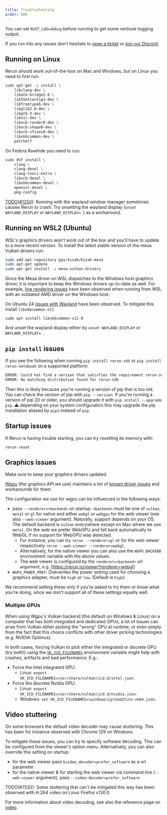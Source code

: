 ```yaml
---
title: Troubleshooting
order: 800
---
```


You can set `RUST_LOG=debug` before running to get some verbose logging output.

If you run into any issues don't hesitate to [open a ticket](https://github.com/rerun-io/rerun/issues/new/choose)
or [join our Discord](https://discord.gg/Gcm8BbTaAj).

## Running on Linux

Rerun should work out-of-the-box on Mac and Windows, but on Linux you need to first run:

```sh
sudo apt-get -y install \
    libclang-dev \
    libatk-bridge2.0 \
    libfontconfig1-dev \
    libfreetype6-dev \
    libglib2.0-dev \
    libgtk-3-dev \
    libssl-dev \
    libxcb-render0-dev \
    libxcb-shape0-dev \
    libxcb-xfixes0-dev \
    libxkbcommon-dev \
    patchelf
```

On Fedora Rawhide you need to run:

```sh
sudo dnf install \
    clang \
    clang-devel \
    clang-tools-extra \
    libxcb-devel \
    libxkbcommon-devel \
    openssl-devel \
    pkg-config
```

[TODO(#1250)](https://github.com/rerun-io/rerun/issues/1250): Running with the wayland window manager
sometimes causes Rerun to crash. Try unsetting the wayland display (`unset WAYLAND_DISPLAY` or `WAYLAND_DISPLAY= `) as a workaround.

## Running on WSL2 (Ubuntu)

WSL's graphics drivers won't work out of the box and you'll have to update to a more recent version.
To install the latest stable version of the mesa Vulkan drivers run:
```sh
sudo add-apt-repository ppa:kisak/kisak-mesa
sudo apt-get update
sudo apt-get install -y mesa-vulkan-drivers
```

Since the Mesa driver on WSL dispatches to the Windows host graphics driver, it is important to keep the Windows drivers up-to-date as well.
For example, [line rendering issues](https://github.com/rerun-io/rerun/issues/6749) have been observed when running from WSL with an
outdated AMD driver on the Windows host.

On Ubuntu 24 [issues with Wayland](https://github.com/rerun-io/rerun/issues/6748) have been observed.
To mitigate this install `libxkbcommon-x11`
```
sudo apt install libxkbcommon-x11-0
```
And unset the wayland display either by `unset WAYLAND_DISPLAY` or `WAYLAND_DISPLAY= `.

## `pip install` issues

If you see the following when running `pip install rerun-sdk` or `pip install rerun-notebook` on a supported platform:

```sh
ERROR: Could not find a version that satisfies the requirement rerun-sdk (from versions: none)
ERROR: No matching distribution found for rerun-sdk
```

Then this is likely because you're running a version of pip that is too old.
You can check the version of pip with `pip --version`.
If you're running a version of pip 20 or older, you should upgrade it with `pip install --upgrade pip`.
⚠️ depending on your system configuration this may upgrade the pip installation aliased by `pip3` instead of `pip`.


## Startup issues

If Rerun is having trouble starting, you can try resetting its memory with:

```
rerun reset
```

## Graphics issues

<!-- This section is linked to from `crates/viewer/re_viewer/src/native.rs` -->

Make sure to keep your graphics drivers updated.

[Wgpu](https://github.com/gfx-rs/wgpu) (the graphics API we use) maintains a list of
[known driver issues](https://github.com/gfx-rs/wgpu/wiki/Known-Driver-Issues) and workarounds for them.

The configuration we use for wgpu can be influenced in the following ways:

-   pass `--renderer=<backend>` on startup: `<backend>` must be one of `vulkan`, `metal` or `gl` for native and
    either `webgl` or `webgpu` for the web viewer (see also `--web-viewer` argument).
    Naturally, support depends on your OS. The default backend is `vulkan` everywhere except on Mac where we use `metal`.
    On the web we prefer WebGPU and fall back automatically to WebGL if no support for WebGPU was detected.
    -   For instance, you can try `rerun --renderer=gl` or for the web viewer respectively `rerun --web-viewer --renderer=webgl`.
    -   Alternatively, for the native viewer you can also use the `WGPU_BACKEND` environment variable with the above values.
    -   The web viewer is configured by the `renderer=<backend>` url argument, e.g. [https://rerun.io/viewer?renderer=webgl]
-   `WGPU_POWER_PREF`: Overwrites the power setting used for choosing a graphics adapter, must be `high` or `low`. (Default is `high`)

We recommend setting these only if you're asked to try them or know what you're doing,
since we don't support all of these settings equally well.

### Multiple GPUs

When using Wgpu's Vulkan backend (the default on Windows & Linux) on a computer that has both integrated and dedicated GPUs, a lot of issues can arise from Vulkan either picking the "wrong" GPU at runtime, or even simply from the fact that this choice conflicts with other driver picking technologies (e.g. NVIDIA Optimus).

In both cases, forcing Vulkan to pick either the integrated or discrete GPU (try both!) using the [`VK_ICD_FILENAMES`](https://vulkan.lunarg.com/doc/view/latest/mac/LoaderDriverInterface.html#user-content-driver-discovery) environment variable might help with crashes, artifacts and bad performance. E.g.:

-   Force the Intel integrated GPU:
    -   Linux: `export VK_ICD_FILENAMES=/usr/share/vulkan/icd.d/intel.json`.
-   Force the discrete Nvidia GPU:
    -   Linux: `export VK_ICD_FILENAMES=/usr/share/vulkan/icd.d/nvidia.json`.
    -   Windows: `set VK_ICD_FILENAMES=\windows\system32\nv-vk64.json`.

## Video stuttering

On some browsers the default video decoder may cause stuttering.
This has been for instance observed with Chrome 129 on Windows.

To mitigate these issues, you can try to specify software decoding.
This can be configured from the viewer's option menu. Alternatively, you can also override this setting on startup:
* for the web viewer pass `&video_decoder=prefer_software` as a url parameter
* for the native viewer & for starting the web viewer via command line (`--web-viewer` argument), pass `--video-decoder=prefer_software`

TODO(#7532): Some stuttering that can't be mitigated this way has been observed with H.264 video on Linux Firefox v130.0.

For more information about video decoding, see also the reference page on [video](../reference/video.md).
